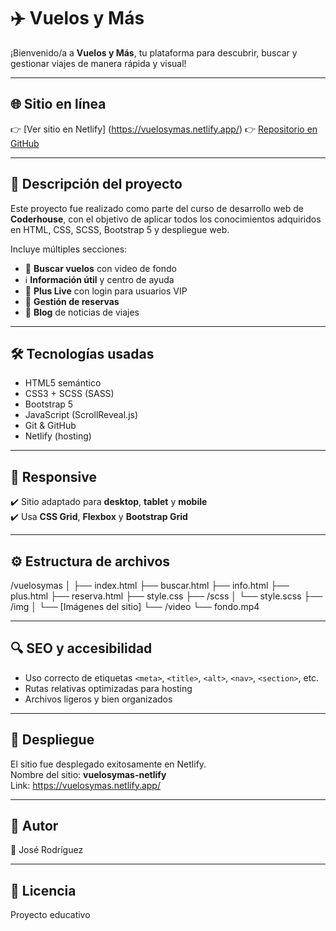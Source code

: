 # ✈️ Vuelos y Más

¡Bienvenido/a a **Vuelos y Más**, tu plataforma para descubrir, buscar y gestionar viajes de manera rápida y visual!

---

## 🌐 Sitio en línea

👉 [Ver sitio en Netlify] (https://vuelosymas.netlify.app/) 
👉 [Repositorio en GitHub](https://github.com/josegrt1/vuelosymas)

---

## 📄 Descripción del proyecto

Este proyecto fue realizado como parte del curso de desarrollo web de **Coderhouse**, con el objetivo de aplicar todos los conocimientos adquiridos en HTML, CSS, SCSS, Bootstrap 5 y despliegue web.

Incluye múltiples secciones:

- 🧭 **Buscar vuelos** con video de fondo
- ℹ️ **Información útil** y centro de ayuda
- 🌟 **Plus Live** con login para usuarios VIP
- 📑 **Gestión de reservas**
- 📰 **Blog** de noticias de viajes

---

## 🛠️ Tecnologías usadas

- HTML5 semántico
- CSS3 + SCSS (SASS)
- Bootstrap 5
- JavaScript (ScrollReveal.js)
- Git & GitHub
- Netlify (hosting)

---

## 📱 Responsive

✔️ Sitio adaptado para **desktop**, **tablet** y **mobile**  
✔️ Usa **CSS Grid**, **Flexbox** y **Bootstrap Grid**

---

## ⚙️ Estructura de archivos

/vuelosymas
│
├── index.html
├── buscar.html
├── info.html
├── plus.html
├── reserva.html
├── style.css
├── /scss
│ └── style.scss
├── /img
│ └── [Imágenes del sitio]
└── /video
└── fondo.mp4

---

## 🔍 SEO y accesibilidad

- Uso correcto de etiquetas `<meta>`, `<title>`, `<alt>`, `<nav>`, `<section>`, etc.
- Rutas relativas optimizadas para hosting
- Archivos ligeros y bien organizados

---

## 🚀 Despliegue

El sitio fue desplegado exitosamente en Netlify.  
Nombre del sitio: **vuelosymas-netlify**  
Link: https://vuelosymas.netlify.app/

---

## 🙌 Autor

👤 José Rodríguez  

---

## 📌 Licencia

Proyecto educativo

